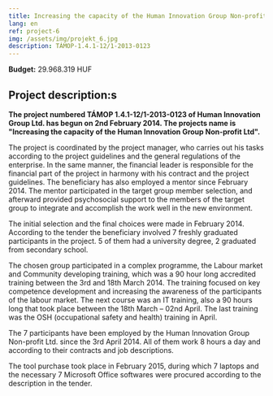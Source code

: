 ```yaml
---
title: Increasing the capacity of the Human Innovation Group Non-profit Ltd.
lang: en
ref: project-6
img: /assets/img/projekt_6.jpg
description: TÁMOP-1.4.1-12/1-2013-0123
---
```


**Budget:** 29.968.319 HUF

## Project description:s

__The project numbered TÁMOP 1.4.1-12/1-2013-0123 of Human Innovation Group Ltd. has begun on 2nd February 2014. The projects name is "Increasing the capacity of the Human Innovation Group Non-profit Ltd".__

The project is coordinated by the project manager, who carries out his tasks according to the project guidelines and the general regulations of the enterprise. In the same manner, the financial leader is responsible for the financial part of the project in harmony with his contract and the project guidelines.
The beneficiary has also employed a mentor since February 2014. The mentor participated in the target group member selection, and afterward provided psychosocial support to the members of the target group to integrate and accomplish the work well in the new environment.

The initial selection and the final choices were made in February 2014. According to the tender the beneficiary involved 7 freshly graduated participants in the project. 5 of them had a university degree, 2 graduated from secondary school. 

The chosen group participated in a complex programme, the Labour market and Community developing training, which was a 90 hour long accredited training between the 3rd and 18th March 2014. The training focused on key competence development and increasing the awareness of the participants of the labour market. The next course was an IT training, also a 90 hours long that took place between the 18th March – 02nd April. The last training was the OSH (occupational safety and health) training in April. 

The 7 participants have been employed by the Human Innovation Group Non-profit Ltd. since the 3rd April 2014. All of them work 8 hours a day and according to their contracts and job descriptions.

The tool purchase took place in February 2015, during which 7 laptops and the necessary 7 Microsoft Office softwares were procured according to the description in the tender.

